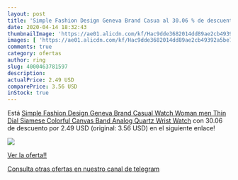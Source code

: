 ```yaml
---
layout: post
title: 'Simple Fashion Design Geneva Brand Casua al 30.06 % de descuento'
date: 2020-04-14 18:32:43
thumbnailImage: 'https://ae01.alicdn.com/kf/Hac9dde3682014dd89ae2cb49392a5be77/Simple-Fashion-Design-Geneva-Brand-Casual-Watch-Woman-men-Thin-Dial-Siamese-Colorful-Canvas-Band-Analog.jpg_350x350._SL200_.jpg'
images: [ 'https://ae01.alicdn.com/kf/Hac9dde3682014dd89ae2cb49392a5be77/Simple-Fashion-Design-Geneva-Brand-Casual-Watch-Woman-men-Thin-Dial-Siamese-Colorful-Canvas-Band-Analog.jpg_350x350._SL200_.jpg' ]
comments: true
category: ofertas
author: ring
slug: 4000463781597
description:
actualPrice: 2.49 USD
comparePrice: 3.56 USD
inStock: true
---
```


Está [Simple Fashion Design Geneva Brand Casual Watch Woman men Thin Dial Siamese Colorful Canvas Band Analog Quartz Wrist Watch](https://www.amazon.com/dp/4000463781597/?tag=redken08-20) con 30.06 de descuento por 2.49 USD (original: 3.56 USD) en el siguiente enlace!

[![](https://ae01.alicdn.com/kf/Hac9dde3682014dd89ae2cb49392a5be77/Simple-Fashion-Design-Geneva-Brand-Casual-Watch-Woman-men-Thin-Dial-Siamese-Colorful-Canvas-Band-Analog.jpg_350x350._SL200_.jpg)](https://www.amazon.com/dp/4000463781597/?tag=redken08-20)

[Ver la oferta!!](https://www.amazon.com/dp/4000463781597/?tag=redken08-20)

[Consulta otras ofertas en nuestro canal de telegram](https://t.me/s/ofertas25)
